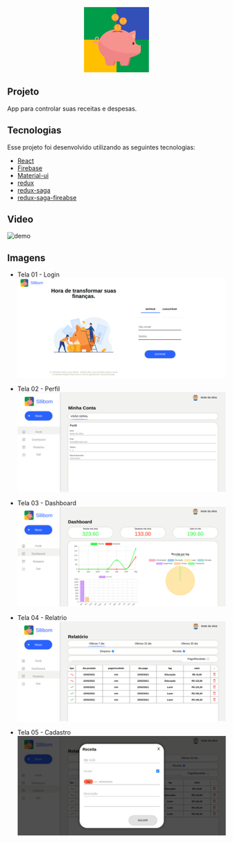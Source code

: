 <div align="center" >
  <img src="./src/assets/logo.png" alt="logo" width="150px" />
</div>

## Projeto

App para controlar suas receitas e despesas.

## Tecnologias

Esse projeto foi desenvolvido utilizando as seguintes tecnologias:

- [React](https://reactjs.org/)
- [Firebase](https://firebase.google.com/?hl=pt-br)
- [Material-ui](https://material-ui.com/pt/)
- [redux](https://redux.js.org/)
- [redux-saga](https://redux-saga.js.org/)
- [redux-saga-fireabse](https://redux-saga-firebase.js.org/)

## Video

  <img src="./demo/demo.gif" alt="demo"/>

## Imagens

- Tela 01 - Login
  <img src="./demo/tela-01.png" alt="Tela login"/>

- Tela 02 - Perfil
  <img src="./demo/tela-02.png" alt="Tela perfil"/>

- Tela 03 - Dashboard
  <img src="./demo/tela-03.png" alt="Tela dashboard"/>

- Tela 04 - Relatrio
  <img src="./demo/tela-04.png" alt="Tela de relatorio"/>

- Tela 05 - Cadastro
  <img src="./demo/tela-05.png" alt="Tela de cadastro"/>
